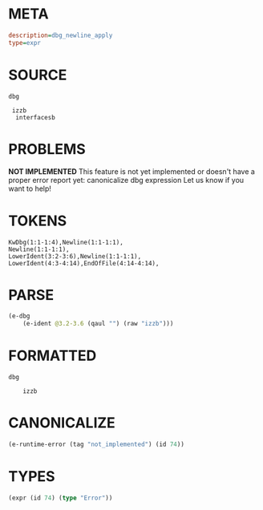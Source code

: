 # META
~~~ini
description=dbg_newline_apply
type=expr
~~~
# SOURCE
~~~roc
dbg

 izzb
  interfacesb
~~~
# PROBLEMS
**NOT IMPLEMENTED**
This feature is not yet implemented or doesn't have a proper error report yet: canonicalize dbg expression
Let us know if you want to help!

# TOKENS
~~~zig
KwDbg(1:1-1:4),Newline(1:1-1:1),
Newline(1:1-1:1),
LowerIdent(3:2-3:6),Newline(1:1-1:1),
LowerIdent(4:3-4:14),EndOfFile(4:14-4:14),
~~~
# PARSE
~~~clojure
(e-dbg
	(e-ident @3.2-3.6 (qaul "") (raw "izzb")))
~~~
# FORMATTED
~~~roc
dbg

	izzb
~~~
# CANONICALIZE
~~~clojure
(e-runtime-error (tag "not_implemented") (id 74))
~~~
# TYPES
~~~clojure
(expr (id 74) (type "Error"))
~~~
